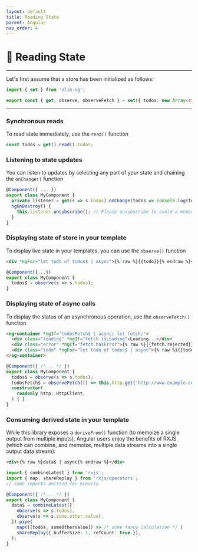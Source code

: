 ```yaml
---
layout: default
title: Reading State
parent: Angular
nav_order: 4
---
```


# 📖 Reading State

---

Let's first assume that a store has been initialized as follows:
```ts
import { set } from 'olik-ng';

export const { get, observe, observeFetch } = set({ todos: new Array<string>() }); 
```
---

### **Synchronous** reads
To read state immediately, use the `read()` function
```ts
const todos = get().read().todos;
```

### **Listening** to state updates
You can listen to updates by selecting any part of your state and chaining the `onChange()` function
```ts
@Component({ ... })
export class MyComponent {
  private listener = get(s => s.todos).onChange(todos => console.log(todos));
  ngOnDestroy() {
    this.listener.unsubscribe(); // Please unsubscribe to avoid a memory leak
  }
}
```  

### **Displaying state** of **store** in your template
To display live state in your templates, you can use the `observe()` function
```html
<div *ngFor="let todo of todos$ | async">{% raw %}{{todo}}{% endraw %}</div>
```
```ts
@Component({...})
export class MyComponent {
  todos$ = observe(s => s.todos);
}
```


### **Displaying state** of **async** calls
To display the status of an asynchronous operation, use the `observeFetch()` function
```html
<ng-container *ngIf="todosFetch$ | async; let fetch;">
  <div class="loading" *ngIf="fetch.isLoading">Loading...</div>
  <div class="error" *ngIf="fetch.hasError">{% raw %}{{fetch.rejected}}{% endraw %}</div>
  <div class="todo" *ngFor="let todo of todos$ | async">{% raw %}{{todo.text}}{% endraw %}</div>
</ng-container>
```
```ts
@Component({ /*... */ })
export class MyComponent {
  todos$ = observe(s => s.todos);
  todosFetch$ = observeFetch(() => this.http.get('http://www.example.com/todos'));
  constructor(
    readonly http: HttpClient,
  ) { }
}
```

### **Consuming derived state** in your template

While this library exposes a `deriveFrom()` function (to memoize a single output from multiple inputs), Angular users enjoy the benefits of RXJS (which can combine, and memoize, multiple data streams into a single output data stream):

```html
<div>{% raw %}data$ | async{% endraw %}</div>
```
```ts
import { combineLatest } from 'rxjs';
import { map, shareReplay } from 'rxjs/operators';
// some imports omitted for brevity

@Component({ /*... */ })
export class MyComponent {
  data$ = combineLatest([
    observe(s => s.todos),
    observe(s => s.some.other.value),
  ]).pipe(
    map(([todos, someOtherValue]) => /* some fancy calculation */ )
    shareReplay({ bufferSize: 1, refCount: true }),
  );
}
```

